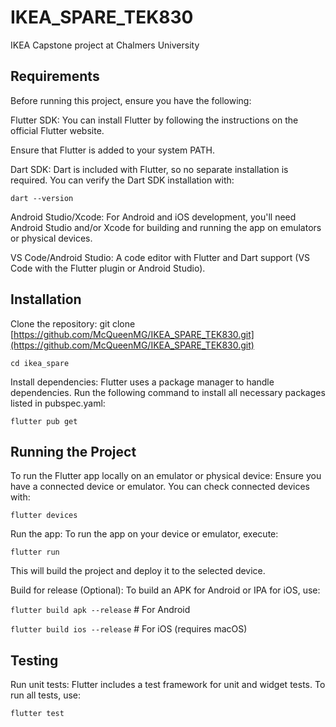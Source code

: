 # IKEA_SPARE_TEK830
IKEA Capstone project at Chalmers University

## Requirements
Before running this project, ensure you have the following:

Flutter SDK:
You can install Flutter by following the instructions on the official Flutter website.

Ensure that Flutter is added to your system PATH.

Dart SDK: 
Dart is included with Flutter, so no separate installation is required. You can verify the Dart SDK installation with:

```dart --version```

Android Studio/Xcode: 
For Android and iOS development, you'll need Android Studio and/or Xcode for building and running the app on emulators or physical devices.

VS Code/Android Studio:
A code editor with Flutter and Dart support (VS Code with the Flutter plugin or Android Studio).

## Installation

Clone the repository:
git clone [https://github.com/McQueenMG/IKEA_SPARE_TEK830.git](https://github.com/McQueenMG/IKEA_SPARE_TEK830.git)

```cd ikea_spare```

Install dependencies: 
Flutter uses a package manager to handle dependencies. Run the following command to install all necessary packages listed in pubspec.yaml:

```flutter pub get```

## Running the Project
To run the Flutter app locally on an emulator or physical device:
Ensure you have a connected device or emulator.
You can check connected devices with:

```flutter devices```

Run the app: 
To run the app on your device or emulator, execute:

```flutter run```

This will build the project and deploy it to the selected device.

Build for release (Optional): To build an APK for Android or IPA for iOS, use:

`flutter build apk --release`    # For Android

`flutter build ios --release`    # For iOS (requires macOS)

## Testing
Run unit tests: Flutter includes a test framework for unit and widget tests. To run all tests, use:

```flutter test```
